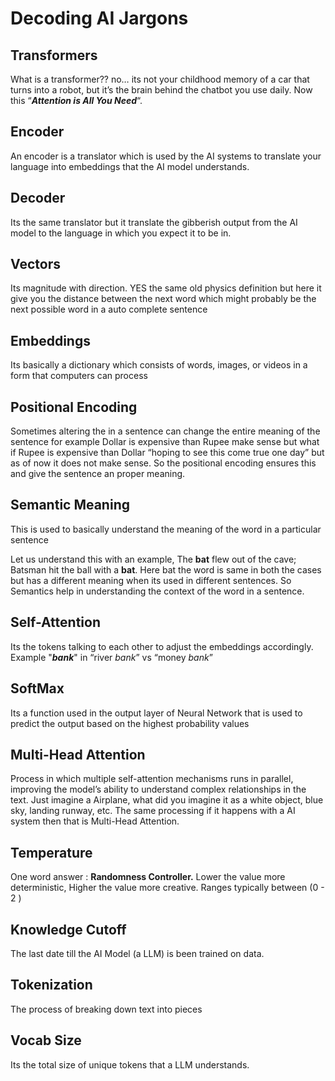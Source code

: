 # Decoding AI Jargons

## Transformers

What is a transformer?? no… its not your childhood memory of a car that turns into a robot, but it’s the brain behind the chatbot you use daily. Now this “***Attention is All You Need***“.

## Encoder

An encoder is a translator which is used by the AI systems to translate your language into embeddings that the AI model understands.

## Decoder

Its the same translator but it translate the gibberish output from the AI model to the language in which you expect it to be in.

## Vectors

Its magnitude with direction. YES the same old physics definition but here it give you the distance between the next word which might probably be the next possible word in a auto complete sentence

## Embeddings

Its basically a dictionary which consists of words, images, or videos in a form that computers can process

## Positional Encoding

Sometimes altering the in a sentence can change the entire meaning of the sentence for example Dollar is expensive than Rupee make sense but what if Rupee is expensive than Dollar “hoping to see this come true one day” but as of now it does not make sense. So the positional encoding ensures this and give the sentence an proper meaning.

## Semantic Meaning

This is used to basically understand the meaning of the word in a particular sentence

Let us understand this with an example, The **bat** flew out of the cave; Batsman hit the ball with a **bat**. Here bat the word is same in both the cases but has a different meaning when its used in different sentences. So Semantics help in understanding the context of the word in a sentence.

## Self-Attention

Its the tokens talking to each other to adjust the embeddings accordingly. Example "***bank***" in “river *bank*” vs “money *bank*”

## SoftMax

Its a function used in the output layer of Neural Network that is used to predict the output based on the highest probability values

## Multi-Head Attention

Process in which multiple self-attention mechanisms runs in parallel, improving the model’s ability to understand complex relationships in the text. Just imagine a Airplane, what did you imagine it as a white object, blue sky, landing runway, etc. The same processing if it happens with a AI system then that is Multi-Head Attention.

## Temperature

One word answer : **Randomness Controller.** Lower the value more deterministic, Higher the value more creative. Ranges typically between (0 - 2 )

## Knowledge Cutoff

The last date till the AI Model (a LLM) is been trained on data.

## Tokenization

The process of breaking down text into pieces

## Vocab Size

Its the total size of unique tokens that a LLM understands.